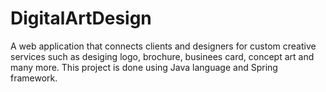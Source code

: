 # DigitalArtDesign
A web application that connects clients and designers for custom creative services such as desiging logo, brochure, businees card, concept art and many more. This project is done using Java language and Spring framework.
